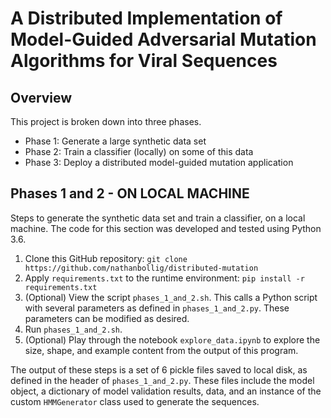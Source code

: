 # A Distributed Implementation of Model-Guided Adversarial Mutation Algorithms for Viral Sequences

## Overview

This project is broken down into three phases.

* Phase 1: Generate a large synthetic data set
* Phase 2: Train a classifier (locally) on some of this
data
* Phase 3: Deploy a distributed model-guided mutation
application


## Phases 1 and 2 - ON LOCAL MACHINE

Steps to generate the synthetic data set and train a classifier, on a local machine. The code for this section was developed and tested using Python 3.6.

1. Clone this GitHub repository: `git clone https://github.com/nathanbollig/distributed-mutation`
2. Apply `requirements.txt` to the runtime environment: `pip install -r requirements.txt`
3. (Optional) View the script `phases_1_and_2.sh`. This calls a Python script with several parameters as defined in `phases_1_and_2.py`. These parameters can be modified as desired.
4. Run `phases_1_and_2.sh`.
5. (Optional) Play through the notebook `explore_data.ipynb` to explore the size, shape, and example content from the output of this program.

The output of these steps is a set of 6 pickle files saved to local disk, as defined in the header of `phases_1_and_2.py`. These files include the model object, a dictionary of model validation results, data, and an instance of the custom `HMMGenerator` class used to generate the sequences.
